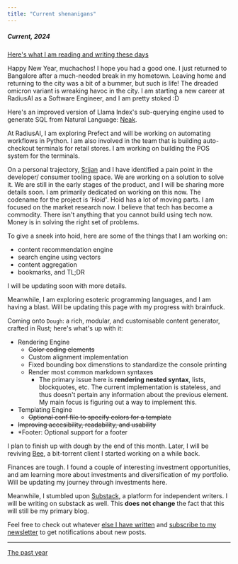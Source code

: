 ```yaml
---
title: "Current shenanigans"
---
```

<style>
 .image{
 justify-content: center;
 align-items: center;
 display: flex;
 flex-direction: column;
 }
</style>

##### Current, 2024

[Here's what I am reading and writing these days](/reading.html)

Happy New Year, muchachos! I hope you had a good one. I just returned to Bangalore after a much-needed break in my hometown. Leaving home and returning to the city was a bit of a bummer, but such is life! The dreaded omicron variant is wreaking havoc in the city. I am starting a new career at RadiusAI as a Software Engineer, and I am pretty stoked :D

Here's an improved version of Llama Index's sub-querying engine used to generate SQL from Natural Language: [Neak](/blog/neak.html).

At RadiusAI, I am exploring Prefect and will be working on automating workflows in Python. I am also involved in the team that is building auto-checkout terminals for retail stores. I am working on building the POS system for the terminals.

On a personal trajectory, [Srijan](https://injuly.in) and I have identified a pain point in the developer/ consumer tooling space. We are working on a solution to solve it. We are still in the early stages of the product, and I will be sharing more details soon. I am primarily dedicated on working on this now. The codename for the project is *'Hoid'*. Hoid has a lot of moving parts. I am focused on the market research now. I believe that tech has become a commodity. There isn't anything that you cannot build using tech now. Money is in solving the right set of problems.

To give a sneek into hoid, here are some of the things that I am working on:

- content recommendation engine
- search engine using vectors
- content aggregation
- bookmarks, and TL;DR

I will be updating soon with more details.

Meanwhile, I am exploring esoteric programming languages, and I am having a blast. Will be updating this page with my progress with brainfuck. 

<!-- I am also planning to brush up on advanced data structures and algorithms. I will be spending some time on Leetcode and will share my progress here. Feel free to check out my leetcode profile [here](https://leetcode.com/anubhabr50/) -->

Coming onto `Dough`: a rich, modular, and customisable content generator, crafted in Rust; here's what's up with it:

- Rendering Engine
  - ~~Color coding elements~~
  - Custom alignment implementation
  - Fixed bounding box dimenstions to standardize the console printing
  - Render most common markdown syntaxes
    - The primary issue here is **rendering nested syntax**, lists, blockquotes, etc. The current implementation is stateless, and thus doesn't pertain any information about the previous element. My main focus is figuring out a way to implement this.
- Templating Engine
  - ~~Optional conf file to specify colors for a template~~
- ~~Improving accesibility, readability, and usability~~
- *Footer: Optional support for a footer

I plan to finish up with dough by the end of this month. Later, I will be reviving [Bee](https://github.com/fuzzymfx/b), a bit-torrent client I started working on a while back.

Finances are tough. I found a couple of interesting investment opportunities, and am learning more about investments and diversification of my portfolio. Will be updating my journey through investments here.

Meanwhile, I stumbled upon [Substack](https://substack.com/), a platform for independent writers. I will be writing on substack as well. This **does not change** the fact that this will still be my primary blog.

<div id="substack-feed-embed"></div>
<script>
  window.SubstackFeedWidget = {
    substackUrl: "fuzzymf.substack.com",
    posts: 3,
    hidden: ["image"]
  };
</script>
<script src="https://substackapi.com/embeds/feed.js" async></script>

Feel free to check out whatever [else I have written](https://fuzzymf.substack.com) and [subscribe to my newsletter](https://fuzzymf.substack.com/subscribe) to get notifications about new posts.

---

[The past year](/blog/23.html)
